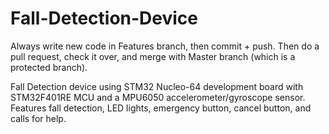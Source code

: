 # Fall-Detection-Device

Always write new code in Features branch, then commit + push.
Then do a pull request, check it over, and merge with Master branch (which is a protected branch). 

Fall Detection device using STM32 Nucleo-64 development board with STM32F401RE MCU and a MPU6050 accelerometer/gyroscope sensor. Features fall detection, LED lights, emergency button, cancel button, and calls for help.  